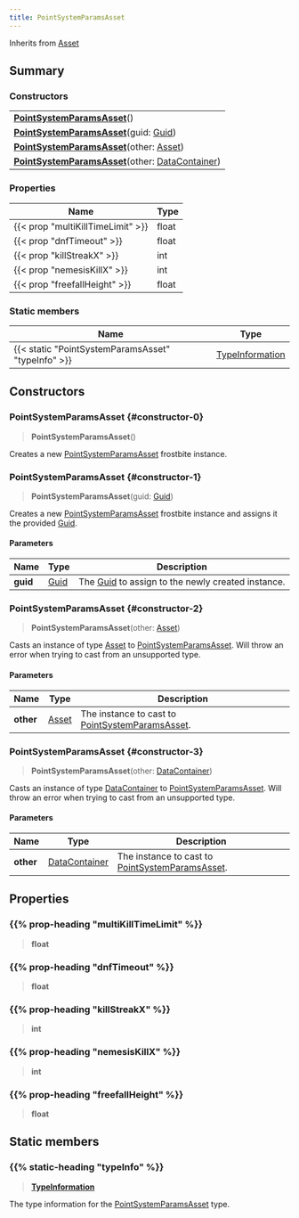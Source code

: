 ```yaml
---
title: PointSystemParamsAsset
---
```


Inherits from [Asset](/vext/ref/fb/asset)

## Summary

### Constructors

|  |
| --- |
| **[PointSystemParamsAsset](#constructor-0)**() |
| **[PointSystemParamsAsset](#constructor-1)**(guid: [Guid](/vext/ref/shared/type/guid)) |
| **[PointSystemParamsAsset](#constructor-2)**(other: [Asset](/vext/ref/fb/asset)) |
| **[PointSystemParamsAsset](#constructor-3)**(other: [DataContainer](/vext/ref/shared/type/datacontainer)) |

### Properties

| Name | Type |
| ---- | ---- |
| {{< prop "multiKillTimeLimit" >}} | float |
| {{< prop "dnfTimeout" >}} | float |
| {{< prop "killStreakX" >}} | int |
| {{< prop "nemesisKillX" >}} | int |
| {{< prop "freefallHeight" >}} | float |

### Static members

| Name | Type |
| ---- | ---- |
| {{< static "PointSystemParamsAsset" "typeInfo" >}} | [TypeInformation](/vext/ref/shared/type/typeinformation) |

## Constructors

### PointSystemParamsAsset {#constructor-0}

> **PointSystemParamsAsset**()

Creates a new [PointSystemParamsAsset](/vext/ref/fb/pointsystemparamsasset) frostbite instance.

### PointSystemParamsAsset {#constructor-1}

> **PointSystemParamsAsset**(guid: [Guid](/vext/ref/shared/type/guid))

Creates a new [PointSystemParamsAsset](/vext/ref/fb/pointsystemparamsasset) frostbite instance and assigns it the provided [Guid](/vext/ref/shared/type/guid).

#### Parameters

| Name | Type | Description |
| ---- | ---- | ----------- |
| **guid** | [Guid](/vext/ref/shared/type/guid) | The [Guid](/vext/ref/shared/type/guid) to assign to the newly created instance. |

### PointSystemParamsAsset {#constructor-2}

> **PointSystemParamsAsset**(other: [Asset](/vext/ref/fb/asset))

Casts an instance of type [Asset](/vext/ref/fb/asset) to [PointSystemParamsAsset](/vext/ref/fb/pointsystemparamsasset). Will throw an error when trying to cast from an unsupported type.

#### Parameters

| Name | Type | Description |
| ---- | ---- | ----------- |
| **other** | [Asset](/vext/ref/fb/asset) | The instance to cast to [PointSystemParamsAsset](/vext/ref/fb/pointsystemparamsasset). |

### PointSystemParamsAsset {#constructor-3}

> **PointSystemParamsAsset**(other: [DataContainer](/vext/ref/shared/type/datacontainer))

Casts an instance of type [DataContainer](/vext/ref/shared/type/datacontainer) to [PointSystemParamsAsset](/vext/ref/fb/pointsystemparamsasset). Will throw an error when trying to cast from an unsupported type.

#### Parameters

| Name | Type | Description |
| ---- | ---- | ----------- |
| **other** | [DataContainer](/vext/ref/shared/type/datacontainer) | The instance to cast to [PointSystemParamsAsset](/vext/ref/fb/pointsystemparamsasset). |

## Properties

### {{% prop-heading "multiKillTimeLimit" %}}

> **float**

### {{% prop-heading "dnfTimeout" %}}

> **float**

### {{% prop-heading "killStreakX" %}}

> **int**

### {{% prop-heading "nemesisKillX" %}}

> **int**

### {{% prop-heading "freefallHeight" %}}

> **float**

## Static members

### {{% static-heading "typeInfo" %}}

> **[TypeInformation](/vext/ref/shared/type/typeinformation)**

The type information for the [PointSystemParamsAsset](/vext/ref/fb/pointsystemparamsasset) type.

